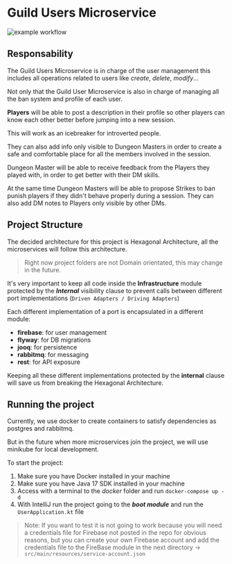 # Guild Users Microservice
![example workflow](https://github.com/EtuneDnD/guild-users/actions/workflows/build.yml/badge.svg)
## Responsability
The Guild Users Microservice is in charge of the user management this includes all operations related to users like
*create*, *delete*, *modify*...

Not only that the Guild User Microservice is also in charge of managing all the ban system and profile of each user.

**Players** will be able to post a description in their profile so other players can know each other better before 
jumping into a new session. 

This will work as an icebreaker for introverted people. 

They can also add info only visible
to Dungeon Masters in order to create a safe and comfortable place for all the members involved in the session.

Dungeon Master will be able to receive feedback from the Players they played with, in order to get better with their DM 
skills. 

At the same time Dungeon Masters will be able to propose Strikes to ban punish players if they didn't behave
properly during a session. They can also add DM notes to Players only visible by other DMs.

## Project Structure
The decided architecture for this project is Hexagonal Architecture, all the microservices will follow this architecture.

>Right now project folders are not Domain orientated, this may change in the future.

It's very important to keep all code inside the **Infrastructure** module protected by the ***Internal*** visibility
clause to prevent calls between different port implementations (`Driven Adapters / Driving Adapters`)

Each different implementation of a port is encapsulated in a different module:
* **firebase**: for user management
* **flyway**: for DB migrations 
* **jooq**: for persistence
* **rabbitmq**: for messaging
* **rest**: for API exposure

Keeping all these different implementations protected by the **internal** clause will save us from breaking the Hexagonal
Architecture.

## Running the project
Currently, we use docker to create containers to satisfy dependencies as postgres and rabbitmq.

But in the future when more microservices join the project, we will use minikube for local development.

To start the project:
1. Make sure you have Docker installed in your machine
2. Make sure you have Java 17 SDK installed in your machine
3. Access with a terminal to the _docker_ folder and run `docker-compose up -d`
4. With IntelliJ run the project going to the **_boot module_** and run the `UserApplication.kt` file

>Note: If you want to test it is not going to work because you will need a credentials file for Firebase not posted in
> the repo for obvious reasons, but you can create your own Firebase account and add the credentials file
> to the FireBase module in the next directory -> `src/main/resources/service-account.json`
